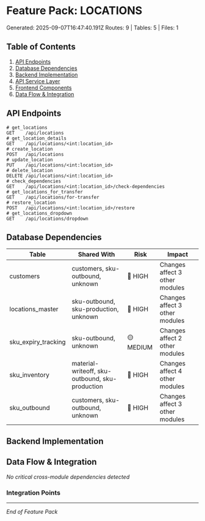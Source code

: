 # Feature Pack: LOCATIONS
Generated: 2025-09-07T16:47:40.191Z
Routes: 9 | Tables: 5 | Files: 1

## Table of Contents
1. [API Endpoints](#api-endpoints)
2. [Database Dependencies](#database-dependencies)
3. [Backend Implementation](#backend-implementation)
4. [API Service Layer](#api-service-layer)
5. [Frontend Components](#frontend-components)
6. [Data Flow & Integration](#data-flow--integration)

## API Endpoints
```
# get_locations
GET    /api/locations
# get_location_details
GET    /api/locations/<int:location_id>
# create_location
POST   /api/locations
# update_location
PUT    /api/locations/<int:location_id>
# delete_location
DELETE /api/locations/<int:location_id>
# check_dependencies
GET    /api/locations/<int:location_id>/check-dependencies
# get_locations_for_transfer
GET    /api/locations/for-transfer
# restore_location
POST   /api/locations/<int:location_id>/restore
# get_locations_dropdown
GET    /api/locations/dropdown
```

## Database Dependencies
| Table | Shared With | Risk | Impact |
|-------|-------------|------|--------|
| customers | customers, sku-outbound, unknown | 🔴 HIGH | Changes affect 3 other modules |
| locations_master | sku-outbound, sku-production, unknown | 🔴 HIGH | Changes affect 3 other modules |
| sku_expiry_tracking | sku-outbound, unknown | 🟡 MEDIUM | Changes affect 2 other modules |
| sku_inventory | material-writeoff, sku-outbound, sku-production | 🔴 HIGH | Changes affect 4 other modules |
| sku_outbound | customers, sku-outbound, unknown | 🔴 HIGH | Changes affect 3 other modules |

## Backend Implementation

## Data Flow & Integration
*No critical cross-module dependencies detected*

### Integration Points

---
*End of Feature Pack*